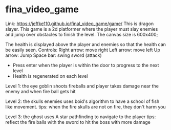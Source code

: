 # fina_video_game
Link: https://jeffke110.github.io/final_video_game/game/
This is dragon slayer. This game is a 2d platformer where the player must slay enemies and jump over obstacles to finish the level.
The canvas size is 600x400;
  
 The health is displayed above the player and enemies so that the health can be easily seen.
 Controls:
 Right arrow: move right
 Left arrow: move left
 Up arrow: Jump
 Space bar: swing sword (attack)

 - Press enter when the player is within the door to progress to the next level
 - Health is regenerated on each level

 Level 1: the eye goblin shoots fireballs and player takes damage near the enemy and when fire ball gets hit

 Level 2: the skulls enemies uses boid's algorithm to have a school of fish like movement.
  tips: when the fire skulls are not on fire, they don't harm you

 Level 3: the ghost uses A star pathfinding to navigate to the player
  tips: reflect the fire balls with the sword to hit the boss with more damage
